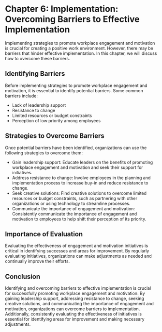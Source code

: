Chapter 6: Implementation: Overcoming Barriers to Effective Implementation
==========================================================================

Implementing strategies to promote workplace engagement and motivation is crucial for creating a positive work environment. However, there may be barriers that hinder effective implementation. In this chapter, we will discuss how to overcome these barriers.

Identifying Barriers
--------------------

Before implementing strategies to promote workplace engagement and motivation, it is essential to identify potential barriers. Some common barriers include:

* Lack of leadership support
* Resistance to change
* Limited resources or budget constraints
* Perception of low priority among employees

Strategies to Overcome Barriers
-------------------------------

Once potential barriers have been identified, organizations can use the following strategies to overcome them:

* Gain leadership support: Educate leaders on the benefits of promoting workplace engagement and motivation and seek their support for initiatives.
* Address resistance to change: Involve employees in the planning and implementation process to increase buy-in and reduce resistance to change.
* Seek creative solutions: Find creative solutions to overcome limited resources or budget constraints, such as partnering with other organizations or using technology to streamline processes.
* Communicate the importance of engagement and motivation: Consistently communicate the importance of engagement and motivation to employees to help shift their perception of its priority.

Importance of Evaluation
------------------------

Evaluating the effectiveness of engagement and motivation initiatives is critical in identifying successes and areas for improvement. By regularly evaluating initiatives, organizations can make adjustments as needed and continually improve their efforts.

Conclusion
----------

Identifying and overcoming barriers to effective implementation is crucial for successfully promoting workplace engagement and motivation. By gaining leadership support, addressing resistance to change, seeking creative solutions, and communicating the importance of engagement and motivation, organizations can overcome barriers to implementation. Additionally, consistently evaluating the effectiveness of initiatives is essential for identifying areas for improvement and making necessary adjustments.
